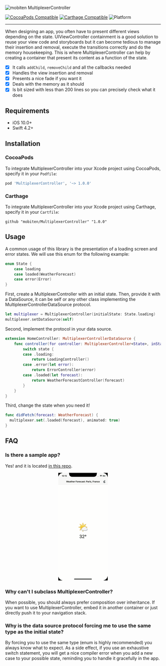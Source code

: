 ![mobiten MultiplexerController](https://raw.githubusercontent.com/mobiten/MultiplexerController/master/logo.png)

[![CocoaPods Compatible](https://img.shields.io/cocoapods/v/MultiplexerController.svg)](https://img.shields.io/cocoapods/v/MultiplexerController.svg)
[![Carthage Compatible](https://img.shields.io/badge/Carthage-compatible-4BC51D.svg?style=flat)](https://github.com/Carthage/Carthage)
![Platform](https://img.shields.io/cocoapods/p/MultiplexerController.svg?style=flat)

---

When designing an app, you often have to present different views depending on the state. UIViewController containment is a good solution to reuse your view code and storyboards but it can become tedious to manage their insertion and removal, execute the transitions correctly and do the memory housekeeping.
This is where MultiplexerController can help by creating a container that present its content as a function of the state.

- [x]	It calls `addChild`, `removeChild` and all the callbacks needed
- [x]	Handles the view insertion and removal
- [x]	Presents a nice fade if you want it
- [x]	Deals with the memory as it should
- [x]	Is bit sized with less than 200 lines so you can precisely check what it does

## Requirements

- iOS 10.0+
- Swift 4.2+

## Installation

### CocoaPods

To integrate MultiplexerController into your Xcode project using CocoaPods, specify it in your `Podfile`:

```ruby
pod 'MultiplexerController', '~> 1.0.0'
```

### Carthage

To integrate MultiplexerController into your Xcode project using Carthage, specify it in your `Cartfile`:

```ogdl
github "mobiten/MultiplexerController" "1.0.0"
```
## Usage

A common usage of this library is the presentation of a loading screen and error states.
We will use this enum for the following example:

```swift
enum State {
    case loading
    case loaded(WeatherForecast)
    case error(Error)
}
```

First, create a MultiplexerController with an initial state.
Then, provide it with a DataSource, it can be self or any other class implementing the MultiplexerControllerDataSource protocol.

```swift
let multiplexer = MultiplexerController(initialState: State.loading)
multiplexer.setDataSource(self)
```

Second, implement the protocol in your data source.
```swift
extension HomeController: MultiplexerControllerDataSource {
    func controller(for controller: MultiplexerController<State>, inState state: State) -> UIViewController {
        switch state {
        case .loading:
            return LoadingController()
        case .error(let error):
            return ErrorController(error)
        case .loaded(let forecast):
            return WeatherForecastController(forecast)
        }
    }
}
```

Third, change the state when you need it!
```swift
func didFetch(forecast: WeatherForecast) {
  multiplexer.set(.loaded(forecast), animated: true)
}
```

## FAQ
### Is there a sample app?
Yes! and it is located [in this repo](https://github.com/mobiten/MultiplexerController-Sample-WeatherForecast).
<p align="center">
  <img width="160 " height="348" src="https://raw.githubusercontent.com/mobiten/MultiplexerController-Sample-WeatherForecast/master/app.gif">
</p>

### Why can't I subclass MultiplexerController?
When possible, you should always prefer composition over inheritance. If you want to use MultiplexerController, embed it in another container or just directly push it to your navigation stack.

### Why is the data source protocol forcing me to use the same type as the initial state?
By forcing you to use the same type (enum is highly recommended) you always know what to expect. As a side effect, if you use an exhaustive switch statement, you will get a nice compiler error when you add a new case to your possible state, reminding you to handle it gracefully in the app. 